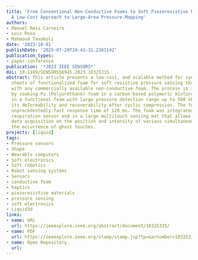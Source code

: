 ```yaml
---
title: 'From Conventional Non-Conductive Foams to Soft Piezoresistive Pressure Sensors:
  A Low-Cost Approach to Large-Area Pressure-Mapping'
authors:
- Manuel Reis Carneiro
- Luis Rosa
- Mahmoud Tavakoli
date: '2023-10-01'
publishDate: '2025-07-29T19:43:31.238114Z'
publication_types:
- paper-conference
publication: '*2023 IEEE SENSORS*'
doi: 10.1109/SENSORS56945.2023.10325315
abstract: This article presents a low-cost, and scalable method for synthesizing large
  sheets of functionalized foam for soft resistive pressure sensing that is compatible
  with any commercially available non-conductive foam. The process is illustrated
  by soaking Pu (Polyurethane) foam in a carbon-based polymeric mixture resulting
  in a functional foam with large pressure detection range up to 500 kPa, while retaining
  its deformability and recoverability after cyclic compression. The foam also shows
  unprecedentedly fast response time of 120 ms. The foam was integrated in a wearable
  respiration sensor and in a large multitouch sensing mat that allows for precise
  data acquisition on the position and intensity of various simultaneous touches without
  the occurrence of ghost touches.
projects: [liquid]
tags:
- Pressure sensors
- Shape
- Wearable computers
- Soft electronics
- Soft robotics
- Robot sensing systems
- Sensors
- conductive foam
- haptics
- piezoresistive materials
- pressure sensing
- soft electronics
- Liquid3d
links:
- name: URL
  url: https://ieeexplore.ieee.org/abstract/document/10325315/
- name: PDF
  url: https://ieeexplore.ieee.org/stamp/stamp.jsp?tp=&arnumber=10325315
- name: Open Repository
  url:  
---
```

